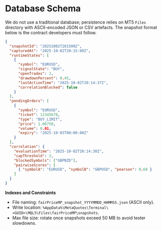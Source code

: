 # Database Schema
We do not use a traditional database; persistence relies on MT5 `Files` directory with ASCII-encoded JSON or CSV artefacts. The snapshot format below is the contract developers must follow.
```json
{
  "snapshotId": "20251002T201500Z",
  "capturedAt": "2025-10-02T20:15:00Z",
  "runtimeStates": [
    {
      "symbol": "EURUSD",
      "signalState": "BUY",
      "openTrades": 2,
      "drawdownPercent": 0.45,
      "lastActionTime": "2025-10-02T20:14:37Z",
      "correlationBlocked": false
    }
  ],
  "pendingOrders": [
    {
      "symbol": "EURUSD",
      "ticket": 12345678,
      "type": "BUY_LIMIT",
      "price": 1.06750,
      "volume": 0.01,
      "expiry": "2025-10-03T00:00:00Z"
    }
  ],
  "correlation": {
    "evaluationTime": "2025-10-02T20:14:30Z",
    "capThreshold": 3,
    "blockedSymbols": ["GBPNZD"],
    "pairwiseScores": [
      { "symbolA": "EURUSD", "symbolB": "GBPUSD", "pearson": 0.68 }
    ]
  }
}
```
**Indexes and Constraints**
- File naming: `fairPriceMP_snapshot_YYYYMMDD_HHMMSS.json` (ASCII only).
- Write location: `%AppData%\MetaQuotes\Terminal\<GUID>\MQL5\Files\fairPriceMP\snapshots`.
- Max file size: rotate once snapshots exceed 50 MB to avoid tester slowdowns.